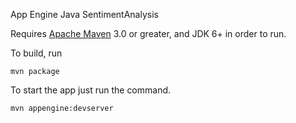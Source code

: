 App Engine Java SentimentAnalysis

Requires [Apache Maven](http://maven.apache.org) 3.0 or greater, and JDK 6+ in order to run.

To build, run

    mvn package

To start the app just run the command.

    mvn appengine:devserver
